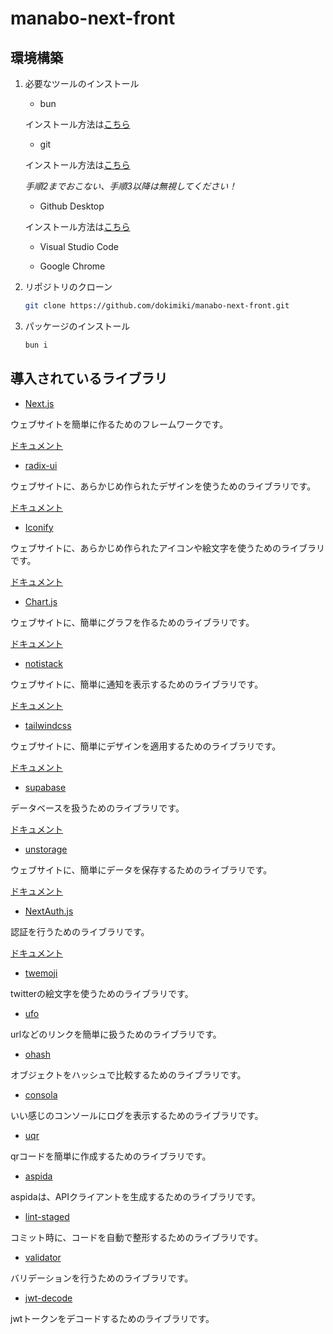 # manabo-next-front

## 環境構築

1. 必要なツールのインストール

    - bun

    インストール方法は[こちら](https://roboin.io/article/2024/04/13/how-to-install-bun-on-windows/)

    - git

    インストール方法は[こちら](https://prog-8.com/docs/git-env-win)

    _手順2までおこない、手順3以降は無視してください！_

    - Github Desktop

    インストール方法は[こちら](https://www.kagoya.jp/howto/it-glossary/develop/githubdesktop/)

    - Visual Studio Code

    - Google Chrome

1. リポジトリのクローン

    ```bash
    git clone https://github.com/dokimiki/manabo-next-front.git
    ```

1. パッケージのインストール

    ```bash
    bun i
    ```

## 導入されているライブラリ

-   [Next.js](https://nextjs.org)

ウェブサイトを簡単に作るためのフレームワークです。

[ドキュメント](https://nextjs.org/docs)

-   [radix-ui](https://www.radix-ui.com)

ウェブサイトに、あらかじめ作られたデザインを使うためのライブラリです。

[ドキュメント](https://www.radix-ui.com/themes/docs/theme/overview)

-   [Iconify](https://iconify.design)

ウェブサイトに、あらかじめ作られたアイコンや絵文字を使うためのライブラリです。

[ドキュメント](https://iconify.design/docs/)

-   [Chart.js](https://www.chartjs.org)

ウェブサイトに、簡単にグラフを作るためのライブラリです。

[ドキュメント](https://www.chartjs.org/docs/latest/samples/information.html)

-   [notistack](https://notistack.com)

ウェブサイトに、簡単に通知を表示するためのライブラリです。

[ドキュメント](https://notistack.com/getting-started)

-   [tailwindcss](https://tailwindcss.com/)

ウェブサイトに、簡単にデザインを適用するためのライブラリです。

[ドキュメント](https://tailwindcomponents.com/cheatsheet/)

-   [supabase](https://supabase.com)

データベースを扱うためのライブラリです。

[ドキュメント](https://supabase.com/docs/guides/getting-started/tutorials/with-nextjs)

-   [unstorage](https://unstorage.unjs.io)

ウェブサイトに、簡単にデータを保存するためのライブラリです。

[ドキュメント](https://unstorage.unjs.io/guide)

-   [NextAuth.js](https://next-auth.js.org)

認証を行うためのライブラリです。

[ドキュメント](https://next-auth.js.org/getting-started/introduction)

-   [twemoji](https://github.com/twitter/twemoji)

twitterの絵文字を使うためのライブラリです。

-   [ufo](https://github.com/unjs/ufo#readme)

urlなどのリンクを簡単に扱うためのライブラリです。

-   [ohash](https://github.com/unjs/ohash#readme)

オブジェクトをハッシュで比較するためのライブラリです。

-   [consola](https://github.com/unjs/consola#readme)

いい感じのコンソールにログを表示するためのライブラリです。

-   [uqr](https://github.com/unjs/uqr#readme)

qrコードを簡単に作成するためのライブラリです。

-   [aspida](https://github.com/aspida/aspida/tree/main/packages/aspida/docs/ja#readme)

aspidaは、APIクライアントを生成するためのライブラリです。

-   [lint-staged](https://github.com/lint-staged/lint-staged#readme)

コミット時に、コードを自動で整形するためのライブラリです。

-   [validator](https://github.com/validatorjs/validator.js#readme)

バリデーションを行うためのライブラリです。

-   [jwt-decode](https://github.com/auth0/jwt-decode#readme)

jwtトークンをデコードするためのライブラリです。
